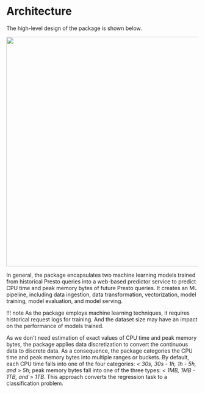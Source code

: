 # Architecture

The high-level design of the package is shown below.

<img src="/img/architecture.png" width="600">

In general, the package encapsulates two machine learning models trained from
historical Presto queries into a web-based predictor service to predict CPU
time and peak memory bytes of future Presto queries. It creates an ML pipeline,
including data ingestion, data transformation, vectorization, model training,
model evaluation, and model serving.

!!! note
    As the package employs machine learning techniques, it requires historical
    request logs for training. And the dataset size may have an impact on the
    performance of models trained.

As we don't need estimation of exact values of CPU time and peak memory bytes,
the package applies data discretization to convert the continuous data to discrete
data. As a consequence, the package categories the CPU time and peak memory
bytes into multiple ranges or buckets. By default, each CPU time falls into one
of the four categories: *< 30s, 30s - 1h, 1h - 5h, and > 5h*; peak memory bytes fall
into one of the three types: *< 1MB, 1MB - 1TB, and > 1TB*. This approach converts
the regression task to a classification problem.
